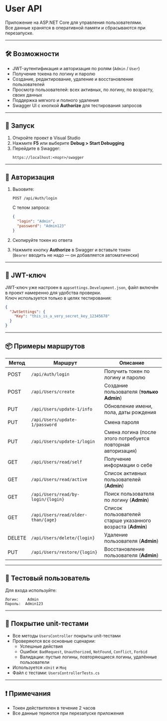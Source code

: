 # User API

Приложение на ASP.NET Core для управления пользователями.  
Все данные хранятся в оперативной памяти и сбрасываются при перезапуске.

---

## 🛠 Возможности

- JWT-аутентификация и авторизация по ролям (`Admin` / `User`)
- Получение токена по логину и паролю
- Создание, редактирование, удаление и восстановление пользователей
- Просмотр пользователей: всех активных, по логину, по возрасту, своих данных
- Поддержка мягкого и полного удаления
- Swagger UI с кнопкой **Authorize** для тестирования запросов

---

## 🚀 Запуск

1. Откройте проект в Visual Studio
2. Нажмите **F5** или выберите **Debug > Start Debugging**
3. Перейдите в Swagger:
   ```
   https://localhost:<порт>/swagger
   ```

---

## 🔐 Авторизация

1. Вызовите:
   ```
   POST /api/Auth/login
   ```

   С телом запроса:
   ```json
   {
     "login": "Admin",
     "password": "Admin123"
   }
   ```

2. Скопируйте токен из ответа

3. Нажмите кнопку **Authorize** в Swagger и вставьте токен  
   (`Bearer` вводить не надо — он добавляется автоматически)

---

## 🔑 JWT-ключ

JWT-ключ уже настроен в `appsettings.Development.json`, файл включён в проект намеренно для удобства проверки.  
Ключ используется только в целях тестирования:

```json
{
  "JwtSettings": {
    "Key": "this_is_a_very_secret_key_12345678"
  }
}
```

---

## 📦 Примеры маршрутов

| Метод | Маршрут                             | Описание                                                    |
|-------|-------------------------------------|-------------------------------------------------------------|
| POST  | `/api/Auth/login`                  | Получить токен по логину и паролю                           |
| POST  | `/api/Users/create`                | Создание пользователя (**только Admin**)                    |
| PUT   | `/api/Users/update-1/info`         | Обновление имени, пола, даты рождения                       |
| PUT   | `/api/Users/update-1/password`     | Смена пароля                                                |
| PUT   | `/api/Users/update-1/login`        | Смена логина (после этого потребуется повторная авторизация)|
| GET   | `/api/Users/read/self`             | Получение информации о себе                                 |
| GET   | `/api/Users/read/active`           | Список активных пользователей (**Admin**)                   |
| GET   | `/api/Users/read/by-login/{login}` | Поиск пользователя по логину (**Admin**)                    |
| GET   | `/api/Users/read/older-than/{age}` | Список пользователей старше указанного возраста (**Admin**) |
| DELETE| `/api/Users/delete/{login}`        | Удаление пользователя (**Admin**)                           |
| PUT   | `/api/Users/restore/{login}`       | Восстановление пользователя (**Admin**)                     |

---

## 🧪 Тестовый пользователь

Для входа используйте:

```
Логин:    Admin  
Пароль:  Admin123
```

---

## 🧪 Покрытие unit-тестами

- Все методы `UsersController` покрыты unit-тестами
- Проверяются все основные сценарии:
  - Успешные действия
  - Ошибки: `BadRequest`, `Unauthorized`, `NotFound`, `Conflict`, `Forbid`
  - Валидации: пустые логины, повторяющиеся логины, удалённые пользователи
- Используется `xUnit` и `Moq`
- Файл с тестами: `UsersControllerTests.cs`

---

## ❗ Примечания

- Токен действителен в течение 2 часов
- Все данные теряются при перезапуске приложения